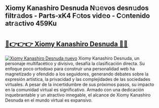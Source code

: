 ## Xiomy Kanashiro Desnuda N𝚞𝚎vos desn𝚞dos filtr𝚊dos - Parts-xK4 F𝚘tos vid𝚎o - C𝚘ntenido atr𝚊ctivo 459Ku

# <h2><a href="http://mb6xks.tromn.icu/?c=Xiomy+Kanashiro+Desnuda">🔗👉👉👉 Xiomy Kanashiro Desnuda 🔗🔗</a></h2>

[![Xiomy Kanashiro Desnuda nuevo](https://i.imgur.com/pEAQMta.gif)](http://mb6xks.tromn.icu/?c=Xiomy+Kanashiro+Desnuda)
Xiomy Kanashiro Desnuda, un personaje multifacético y divisivo, desafía la clasificación directa. Su enfoque poco ortodoxo para construir una personalidad web ha magnetizado y ofendido a los seguidores, generando debates sobre la expresión artística, la privacidad y las complejidades de las sociedades virtuales. A pesar de la incertidumbre de sus próximos pasos, su impacto en la comunidad virtual es significativo. Armado con una dedicación inquebrantable y un atractivo innegable, el alcance de Xiomy Kanashiro Desnuda en el mundo virtual es expansivo.
